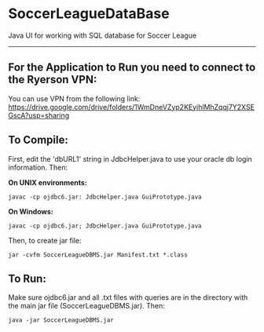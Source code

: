 # SoccerLeagueDataBase
Java UI for working with SQL database for Soccer League

----
## For the Application to Run you need to connect to the Ryerson VPN:

You can use VPN from the following link: https://drive.google.com/drive/folders/1WmDneVZyp2KEyihlMhZqqj7Y2XSEGscA?usp=sharing

## To Compile:

First, edit the 'dbURL1' string in JdbcHelper.java to use your oracle db login information. Then:

**On UNIX environments:**
```
javac -cp ojdbc6.jar: JdbcHelper.java GuiPrototype.java
```
**On Windows:**
```
javac -cp ojdbc6.jar; JdbcHelper.java GuiPrototype.java
```

Then, to create jar file:
```
jar -cvfm SoccerLeagueDBMS.jar Manifest.txt *.class
```

## To Run:

Make sure ojdbc6.jar and all .txt files with queries are in the directory with the main jar file (SoccerLeagueDBMS.jar). Then:
```
java -jar SoccerLeagueDBMS.jar
```
